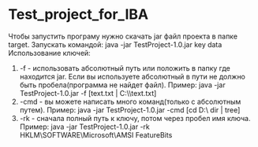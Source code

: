 # Test_project_for_IBA
Чтобы запустить програму нужно скачать jar файл проекта в папке target. 
Запускать командой: java -jar TestProject-1.0.jar key data
Использование ключей: 
  1) -f <file path> - использовать абсолютный путь или положить в папку где находится jar. Если вы используете абсолютный в пути не должно 
  быть пробела(программа не найдет файл). 
  Пример: java -jar TestProject-1.0.jar -f [text.txt | C:\\\text.txt]
  2) -cmd <command> - вы можете написать много команд(только с абсолютным путем). 
  Пример: java -jar TestProject-1.0.jar -сmd [cd D:\\ dir | tree]
  3) -rk <path key> <key> - сначала полный путь к ключу, потом через пробел имя ключа.
  Пример: java -jar TestProject-1.0.jar -rk HKLM\SOFTWARE\Microsoft\AMSI FeatureBits

